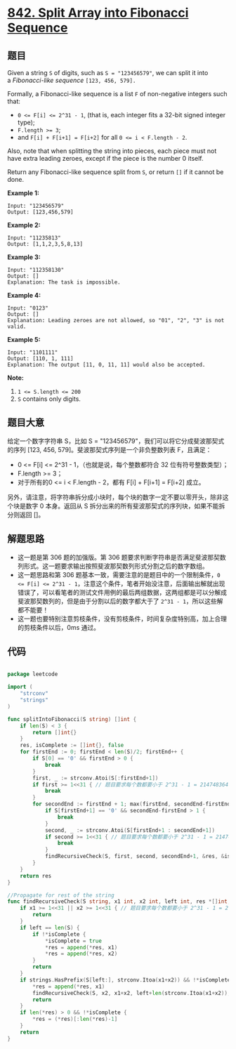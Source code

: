# [842. Split Array into Fibonacci Sequence](https://leetcode.com/problems/split-array-into-fibonacci-sequence/)


## 题目

Given a string `S` of digits, such as `S = "123456579"`, we can split it into a *Fibonacci-like sequence* `[123, 456, 579].`

Formally, a Fibonacci-like sequence is a list `F` of non-negative integers such that:

- `0 <= F[i] <= 2^31 - 1`, (that is, each integer fits a 32-bit signed integer type);
- `F.length >= 3`;
- and `F[i] + F[i+1] = F[i+2]` for all `0 <= i < F.length - 2`.

Also, note that when splitting the string into pieces, each piece must not have extra leading zeroes, except if the piece is the number 0 itself.

Return any Fibonacci-like sequence split from `S`, or return `[]` if it cannot be done.

**Example 1:**

    Input: "123456579"
    Output: [123,456,579]

**Example 2:**

    Input: "11235813"
    Output: [1,1,2,3,5,8,13]

**Example 3:**

    Input: "112358130"
    Output: []
    Explanation: The task is impossible.

**Example 4:**

    Input: "0123"
    Output: []
    Explanation: Leading zeroes are not allowed, so "01", "2", "3" is not valid.

**Example 5:**

    Input: "1101111"
    Output: [110, 1, 111]
    Explanation: The output [11, 0, 11, 11] would also be accepted.

**Note:**

1. `1 <= S.length <= 200`
2. `S` contains only digits.


## 题目大意

给定一个数字字符串 S，比如 S = "123456579"，我们可以将它分成斐波那契式的序列 [123, 456, 579]。斐波那契式序列是一个非负整数列表 F，且满足：

- 0 <= F[i] <= 2^31 - 1，（也就是说，每个整数都符合 32 位有符号整数类型）；
- F.length >= 3；
- 对于所有的0 <= i < F.length - 2，都有 F[i] + F[i+1] = F[i+2] 成立。

另外，请注意，将字符串拆分成小块时，每个块的数字一定不要以零开头，除非这个块是数字 0 本身。返回从 S 拆分出来的所有斐波那契式的序列块，如果不能拆分则返回 []。



## 解题思路


- 这一题是第 306 题的加强版。第 306 题要求判断字符串是否满足斐波那契数列形式。这一题要求输出按照斐波那契数列形式分割之后的数字数组。
- 这一题思路和第 306 题基本一致，需要注意的是题目中的一个限制条件，`0 <= F[i] <= 2^31 - 1`，注意这个条件，笔者开始没注意，后面输出解就出现错误了，可以看笔者的测试文件用例的最后两组数据，这两组都是可以分解成斐波那契数列的，但是由于分割以后的数字都大于了 `2^31 - 1`，所以这些解都不能要！
- 这一题也要特别注意剪枝条件，没有剪枝条件，时间复杂度特别高，加上合理的剪枝条件以后，0ms 通过。



## 代码

```go

package leetcode

import (
	"strconv"
	"strings"
)

func splitIntoFibonacci(S string) []int {
	if len(S) < 3 {
		return []int{}
	}
	res, isComplete := []int{}, false
	for firstEnd := 0; firstEnd < len(S)/2; firstEnd++ {
		if S[0] == '0' && firstEnd > 0 {
			break
		}
		first, _ := strconv.Atoi(S[:firstEnd+1])
		if first >= 1<<31 { // 题目要求每个数都要小于 2^31 - 1 = 2147483647，此处剪枝很关键！
			break
		}
		for secondEnd := firstEnd + 1; max(firstEnd, secondEnd-firstEnd) <= len(S)-secondEnd; secondEnd++ {
			if S[firstEnd+1] == '0' && secondEnd-firstEnd > 1 {
				break
			}
			second, _ := strconv.Atoi(S[firstEnd+1 : secondEnd+1])
			if second >= 1<<31 { // 题目要求每个数都要小于 2^31 - 1 = 2147483647，此处剪枝很关键！
				break
			}
			findRecursiveCheck(S, first, second, secondEnd+1, &res, &isComplete)
		}
	}
	return res
}

//Propagate for rest of the string
func findRecursiveCheck(S string, x1 int, x2 int, left int, res *[]int, isComplete *bool) {
	if x1 >= 1<<31 || x2 >= 1<<31 { // 题目要求每个数都要小于 2^31 - 1 = 2147483647，此处剪枝很关键！
		return
	}
	if left == len(S) {
		if !*isComplete {
			*isComplete = true
			*res = append(*res, x1)
			*res = append(*res, x2)
		}
		return
	}
	if strings.HasPrefix(S[left:], strconv.Itoa(x1+x2)) && !*isComplete {
		*res = append(*res, x1)
		findRecursiveCheck(S, x2, x1+x2, left+len(strconv.Itoa(x1+x2)), res, isComplete)
		return
	}
	if len(*res) > 0 && !*isComplete {
		*res = (*res)[:len(*res)-1]
	}
	return
}

```